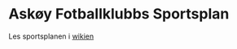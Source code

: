 Askøy Fotballklubbs Sportsplan
==============================

Les sportsplanen i [wikien](https://github.com/askoyfk/sportsplan/wiki)
